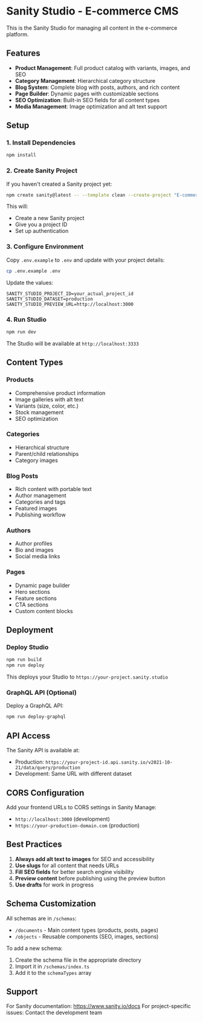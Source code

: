 # Sanity Studio - E-commerce CMS

This is the Sanity Studio for managing all content in the e-commerce platform.

## Features

- **Product Management**: Full product catalog with variants, images, and SEO
- **Category Management**: Hierarchical category structure
- **Blog System**: Complete blog with posts, authors, and rich content
- **Page Builder**: Dynamic pages with customizable sections
- **SEO Optimization**: Built-in SEO fields for all content types
- **Media Management**: Image optimization and alt text support

## Setup

### 1. Install Dependencies

```bash
npm install
```

### 2. Create Sanity Project

If you haven't created a Sanity project yet:

```bash
npm create sanity@latest -- --template clean --create-project "E-commerce CMS" --dataset production
```

This will:
- Create a new Sanity project
- Give you a project ID
- Set up authentication

### 3. Configure Environment

Copy `.env.example` to `.env` and update with your project details:

```bash
cp .env.example .env
```

Update the values:
```env
SANITY_STUDIO_PROJECT_ID=your_actual_project_id
SANITY_STUDIO_DATASET=production
SANITY_STUDIO_PREVIEW_URL=http://localhost:3000
```

### 4. Run Studio

```bash
npm run dev
```

The Studio will be available at `http://localhost:3333`

## Content Types

### Products
- Comprehensive product information
- Image galleries with alt text
- Variants (size, color, etc.)
- Stock management
- SEO optimization

### Categories
- Hierarchical structure
- Parent/child relationships
- Category images

### Blog Posts
- Rich content with portable text
- Author management
- Categories and tags
- Featured images
- Publishing workflow

### Authors
- Author profiles
- Bio and images
- Social media links

### Pages
- Dynamic page builder
- Hero sections
- Feature sections
- CTA sections
- Custom content blocks

## Deployment

### Deploy Studio

```bash
npm run build
npm run deploy
```

This deploys your Studio to `https://your-project.sanity.studio`

### GraphQL API (Optional)

Deploy a GraphQL API:

```bash
npm run deploy-graphql
```

## API Access

The Sanity API is available at:
- Production: `https://your-project-id.api.sanity.io/v2021-10-21/data/query/production`
- Development: Same URL with different dataset

## CORS Configuration

Add your frontend URLs to CORS settings in Sanity Manage:
- `http://localhost:3000` (development)
- `https://your-production-domain.com` (production)

## Best Practices

1. **Always add alt text to images** for SEO and accessibility
2. **Use slugs** for all content that needs URLs
3. **Fill SEO fields** for better search engine visibility
4. **Preview content** before publishing using the preview button
5. **Use drafts** for work in progress

## Schema Customization

All schemas are in `/schemas`:
- `/documents` - Main content types (products, posts, pages)
- `/objects` - Reusable components (SEO, images, sections)

To add a new schema:
1. Create the schema file in the appropriate directory
2. Import it in `/schemas/index.ts`
3. Add it to the `schemaTypes` array

## Support

For Sanity documentation: https://www.sanity.io/docs
For project-specific issues: Contact the development team
